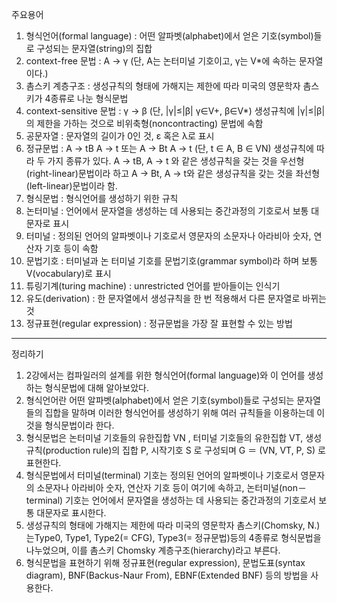 주요용어

1. 형식언어(formal language) : 어떤 알파벳(alphabet)에서 얻은 기호(symbol)들로 구성되는 문자열(string)의 집합
2. context-free 문법 : A → γ  (단, A는 논터미널 기호이고, γ는 V*에 속하는 문자열이다.)
3. 촘스키 계층구조 : 생성규칙의 형태에 가해지는 제한에 따라 미국의 영문학자 촘스키가 4종류로 나눈 형식문법
4. context-sensitive 문법 : γ → β  (단, |γ|≤|β| γ∈V+, β∈V*)
   생성규칙에 |γ|≤|β|의 제한을 가하는 것으로 비위축형(noncontracting) 문법에 속함
5. 공문자열 : 문자열의 길이가 0인 것, ε 혹은 λ로 표시
6. 정규문법 : A → tB A → t 또는 A → Bt A → t (단, t ∈ A, B ∈ VN)
   생성규칙에 따라 두 가지 종류가 있다.
   A → tB, A → t 와 같은 생성규칙을 갖는 것을 우선형(right-linear)문법이라 하고 A → Bt, A → t와 같은 생성규칙을 갖는 것을 좌선형(left-linear)문법이라 함.
7. 형식문법 : 형식언어를 생성하기 위한 규칙
8. 논터미널 : 언어에서 문자열을 생성하는 데 사용되는 중간과정의 기호로서 보통 대문자로 표시
9. 터미널 : 정의된 언어의 알파벳이나 기호로서 영문자의 소문자나 아라비아 숫자, 연산자 기호 등이 속함
10. 문법기호 : 터미널과 논 터미널 기호를 문법기호(grammar symbol)라 하며 보통 V(vocabulary)로 표시
11. 튜링기계(turing machine) : unrestricted 언어를 받아들이는 인식기
12. 유도(derivation) : 한 문자열에서 생성규칙을 한 번 적용해서 다른 문자열로 바뀌는 것
13. 정규표현(regular expression) : 정규문법을 가장 잘 표현할 수 있는 방법

---

정리하기

1. 2강에서는 컴파일러의 설계를 위한 형식언어(formal language)와 이 언어를 생성하는 형식문법에 대해 알아보았다.
2. 형식언어란 어떤 알파벳(alphabet)에서 얻은 기호(symbol)들로 구성되는 문자열들의 집합을 말하며 이러한 형식언어를 생성하기 위해 여러 규칙들을 이용하는데 이것을 형식문법이라 한다.
3. 형식문법은 논터미널 기호들의 유한집합 VN , 터미널 기호들의 유한집합 VT, 생성규칙(production rule)의 집합 P, 시작기호 S 로 구성되며 G ＝ (VN, VT, P, S) 로 표현한다.
4. 형식문법에서 터미널(terminal) 기호는 정의된 언어의 알파벳이나 기호로서 영문자의 소문자나 아라비아 숫자, 연산자 기호 등이 여기에 속하고, 논터미널(non－terminal) 기호는 언어에서 문자열을 생성하는 데 사용되는 중간과정의 기호로서 보통 대문자로 표시한다.
5. 생성규칙의 형태에 가해지는 제한에 따라 미국의 영문학자 촘스키(Chomsky, N.)는Type0, Type1, Type2(= CFG), Type3(= 정규문법)등의 4종류로 형식문법을 나누었으며, 이를 촘스키 Chomsky 계층구조(hierarchy)라고 부른다.
6. 형식문법을 표현하기 위해 정규표현(regular expression), 문법도표(syntax diagram), BNF(Backus-Naur From), EBNF(Extended BNF) 등의 방법을 사용한다.